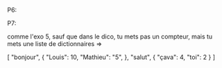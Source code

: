 
P6:



P7:

comme l'exo 5, sauf que dans le dico, tu mets pas un compteur, mais tu mets une liste de dictionnaires
=>

[
    "bonjour", 
        {
            "Louis": 10,
            "Mathieu": "5",
        },
    "salut", {
        "çava": 4,
        "toi": 2
    }
]